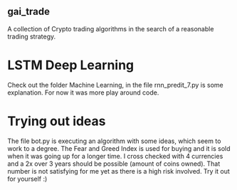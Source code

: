 ## gai_trade
A collection of Crypto trading algorithms in the search of a reasonable trading strategy.

# LSTM Deep Learning
Check out the folder Machine Learning, in the file rnn_predit_7.py is some explanation. For now it was more play around code.

# Trying out ideas
The file bot.py is executing an algorithm with some ideas, which seem to work to a degree. The Fear and Greed Index is used for buying and it is sold when it was going up for a longer time. I cross checked with 4 currencies and a 2x over 3 years should be possible (amount of coins owned). That number is not satisfying for me yet as there is a high risk involved. Try it out for yourself :)
